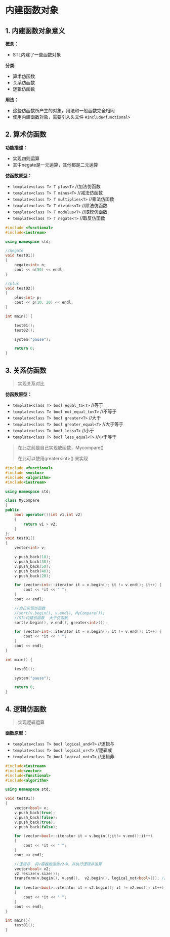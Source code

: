 # 内建函数对象

## 1. 内建函数对象意义

**概念：**

* STL内建了一些函数对象

**分类:**

* 算术仿函数
* 关系仿函数
* 逻辑仿函数

**用法：**

* 这些仿函数所产生的对象，用法和一般函数完全相同
* 使用内建函数对象，需要引入头文件 `#include<functional>`

## 2. 算术仿函数

**功能描述：**

* 实现四则运算
* 其中negate是一元运算，其他都是二元运算

**仿函数原型：**

* `template<class T> T plus<T>` //加法仿函数
* `template<class T> T minus<T>` //减法仿函数
* `template<class T> T multiplies<T>` //乘法仿函数
* `template<class T> T divides<T>` //除法仿函数
* `template<class T> T modulus<T>` //取模仿函数
* `template<class T> T negate<T>` //取反仿函数

```cpp
#include <functional>
#include<iostream>

using namespace std;

//negate
void test01()
{
	negate<int> n;
	cout << n(50) << endl;
}

//plus
void test02()
{
	plus<int> p;
	cout << p(10, 20) << endl;
}

int main() {

	test01();
	test02();

	system("pause");

	return 0;
}
```

## 3. 关系仿函数

> 实现关系对比

**仿函数原型：**

* `template<class T> bool equal_to<T>` //等于
* `template<class T> bool not_equal_to<T>` //不等于
* `template<class T> bool greater<T>` //大于
* `template<class T> bool greater_equal<T>` //大于等于
* `template<class T> bool less<T>` //小于
* `template<class T> bool less_equal<T>` //小于等于

> 在此之前是自己实现放函数，Mycompare()
>
> 在此可以使用greater\<int>() 来实现

```cpp
#include <functional>
#include <vector>
#include <algorithm>
#include<iostream>

using namespace std;

class MyCompare
{
public:
	bool operator()(int v1,int v2)
	{
		return v1 > v2;
	}
};
void test01()
{
	vector<int> v;

	v.push_back(10);
	v.push_back(30);
	v.push_back(50);
	v.push_back(40);
	v.push_back(20);

	for (vector<int>::iterator it = v.begin(); it != v.end(); it++) {
		cout << *it << " ";
	}
	cout << endl;

	//自己实现仿函数
	//sort(v.begin(), v.end(), MyCompare());
	//STL内建仿函数  大于仿函数
	sort(v.begin(), v.end(), greater<int>());

	for (vector<int>::iterator it = v.begin(); it != v.end(); it++) {
		cout << *it << " ";
	}
	cout << endl;
}

int main() {

	test01();

	system("pause");

	return 0;
}
```

## 4. 逻辑仿函数

> 实现逻辑运算

**函数原型：**

* `template<class T> bool logical_and<T>` //逻辑与
* `template<class T> bool logical_or<T>` //逻辑或
* `template<class T> bool logical_not<T>` //逻辑非

```cpp
#include<iostream>
#include<vector>
#include<functional>
#include<algorithm>

using namespace std;

void test01()
{
	vector<bool> v;
	v.push_back(true);
	v.push_back(false);
	v.push_back(true);
	v.push_back(false);

	for (vector<bool>::iterator it = v.begin();it!= v.end();it++)
	{
		cout << *it << " ";
	}
	cout << endl;

	//逻辑非  将v容器搬运到v2中，并执行逻辑非运算
	vector<bool> v2;
	v2.resize(v.size());
	transform(v.begin(), v.end(),  v2.begin(), logical_not<bool>()); //后续会讲的
	
	for (vector<bool>::iterator it = v2.begin(); it != v2.end(); it++)
	{
		cout << *it << " ";
	}
	cout << endl;
}

int main(){
    test01();
}
```
